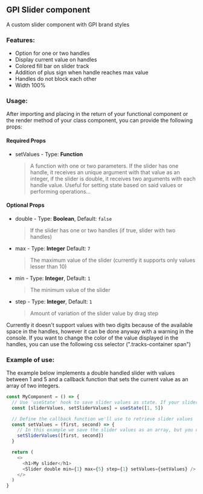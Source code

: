 ## GPI Slider component

A custom slider component with GPI brand styles

### Features:

- Option for one or two handles
- Display current value on handles
- Colored fill bar on slider track
- Addition of plus sign when handle reaches max value
- Handles do not block each other
- Width 100%

### Usage:

After importing and placing in the return of your functional component or the render method of your class component, you can provide the following props:

#### Required Props

- setValues - Type: **Function**
  > A function with one or two parameters. If the slider has one handle, it receives an unique argument with that value as an integer, if the slider is double, it receives two arguments with each handle value. Useful for setting state based on said values or performing operations...

#### Optional Props

- double - Type: **Boolean**, Default: `false`
  > If the slider has one or two handles (if true, slider with two handles)
- max - Type: **Integer** Default: `7`
  > The maximum value of the slider (currently it supports only values lesser than 10)
- min - Type: **Integer**, Default: `1`
  > The minimum value of the slider
- step - Type: **Integer**, Default: `1`
  > Amount of variation of the slider value by drag step

Currently it doesn't support values with two digits because of the available space in the handles, however it can be done anyway with a warning in the console. If you want to change the color of the value displayed in the handles, you can use the following css selector (".tracks-container span")

### Example of use:

The example below implements a double handled slider with values between 1 and 5 and a callback function that sets the current value as an array of two integers.

```javascript
const MyComponent = () => {
  // Use 'useState' hook to save slider values as state. If your slider has two handles, initial state must be equal to the min and max props passed to the Slider Component, if it has only one handle, initial state is equal to the middle number rounded down to the nearest integer.
  const [sliderValues, setSliderValues] = useState([1, 5])

  // Define the callback function we'll use to retrieve slider values
  const setValues = (first, second) => {
    // In this example we save the slider values as an array, but you can define your own implementation
    setSliderValues([first, second])
  }

  return (
    <>
      <h1>My slider</h1>
      <Slider double min={1} max={5} step={1} setValues={setValues} />
    </>
  )
}
```
